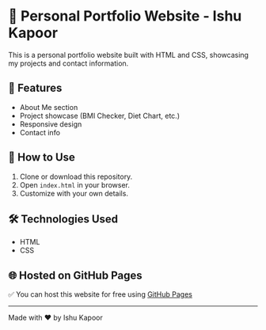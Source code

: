 # 💼 Personal Portfolio Website - Ishu Kapoor

This is a personal portfolio website built with HTML and CSS, showcasing my projects and contact information.

## 🚀 Features

- About Me section
- Project showcase (BMI Checker, Diet Chart, etc.)
- Responsive design
- Contact info

## 🔧 How to Use

1. Clone or download this repository.
2. Open `index.html` in your browser.
3. Customize with your own details.

## 🛠 Technologies Used

- HTML
- CSS

## 🌐 Hosted on GitHub Pages

✅ You can host this website for free using [GitHub Pages](https://pages.github.com/)

---

Made with ❤️ by Ishu Kapoor
